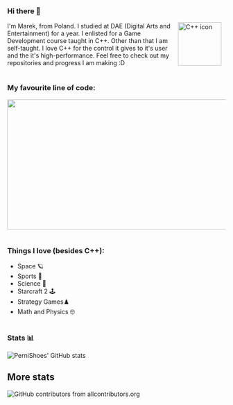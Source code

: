 ### Hi there 👋

<img align="right" alt="C++ icon" width="100px" style="padding-right:10px;" src="https://cdn.jsdelivr.net/gh/devicons/devicon@latest/icons/cplusplus/cplusplus-original.svg" />
                   
I'm Marek, from Poland. I studied at DAE (Digital Arts and Entertainment) for a year. 
I enlisted for a Game Development course taught in C++. Other than that I am self-taught. 
I love C++ for the control it gives to it's user and the it's high-performance. 
Feel free to check out my repositories and progress I am making :D

#



### My favourite line of code:

<img src="https://github.com/user-attachments/assets/a17d5db4-6c7b-4f54-9364-a9acf0910f47" width="600" height="300">

#

### Things I love (besides C++):
- Space 🪐 
- Sports 👟
- Science 🔬
- Starcraft 2 🕹️
- Strategy Games♟️
- Math and Physics 🤓

#


### Stats 📊
![PerniShoes' GitHub stats](https://github-readme-stats.vercel.app/api?username=PerniShoes&show_icons=true&theme=midnight-purple)

## More stats

![GitHub contributors from allcontributors.org](https://img.shields.io/github/all-contributors/PerniShoes/PerniShoes)
